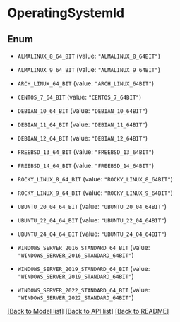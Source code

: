 # OperatingSystemId

## Enum


* `ALMALINUX_8_64_BIT` (value: `"ALMALINUX_8_64BIT"`)

* `ALMALINUX_9_64_BIT` (value: `"ALMALINUX_9_64BIT"`)

* `ARCH_LINUX_64_BIT` (value: `"ARCH_LINUX_64BIT"`)

* `CENTOS_7_64_BIT` (value: `"CENTOS_7_64BIT"`)

* `DEBIAN_10_64_BIT` (value: `"DEBIAN_10_64BIT"`)

* `DEBIAN_11_64_BIT` (value: `"DEBIAN_11_64BIT"`)

* `DEBIAN_12_64_BIT` (value: `"DEBIAN_12_64BIT"`)

* `FREEBSD_13_64_BIT` (value: `"FREEBSD_13_64BIT"`)

* `FREEBSD_14_64_BIT` (value: `"FREEBSD_14_64BIT"`)

* `ROCKY_LINUX_8_64_BIT` (value: `"ROCKY_LINUX_8_64BIT"`)

* `ROCKY_LINUX_9_64_BIT` (value: `"ROCKY_LINUX_9_64BIT"`)

* `UBUNTU_20_04_64_BIT` (value: `"UBUNTU_20_04_64BIT"`)

* `UBUNTU_22_04_64_BIT` (value: `"UBUNTU_22_04_64BIT"`)

* `UBUNTU_24_04_64_BIT` (value: `"UBUNTU_24_04_64BIT"`)

* `WINDOWS_SERVER_2016_STANDARD_64_BIT` (value: `"WINDOWS_SERVER_2016_STANDARD_64BIT"`)

* `WINDOWS_SERVER_2019_STANDARD_64_BIT` (value: `"WINDOWS_SERVER_2019_STANDARD_64BIT"`)

* `WINDOWS_SERVER_2022_STANDARD_64_BIT` (value: `"WINDOWS_SERVER_2022_STANDARD_64BIT"`)


[[Back to Model list]](../README.md#documentation-for-models) [[Back to API list]](../README.md#documentation-for-api-endpoints) [[Back to README]](../README.md)


